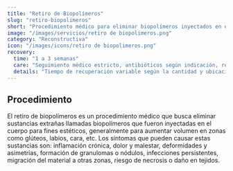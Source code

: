 ```yaml
---
title: "Retiro de Biopolímeros"
slug: "retiro-biopolimeros"
short: "Procedimiento médico para eliminar biopolímeros inyectados en el cuerpo para fines estéticos y tratar sus complicaciones."
image: "/images/servicios/retiro de biopolimeros.png"
category: "Reconstructiva"
icon: "/images/icons/retiro de biopolimeros.png"
recovery: 
  time: "1 a 3 semanas"
  care: "Seguimiento médico estricto, antibióticos según indicación, reposo relativo"
  details: "Tiempo de recuperación variable según la cantidad y ubicación de biopolímeros, generalmente de 1 a 3 semanas."
---
```



## Procedimiento
El retiro de biopolímeros es un procedimiento médico que busca eliminar sustancias extrañas llamadas biopolímeros que fueron inyectadas en el cuerpo para fines estéticos, generalmente para aumentar volumen en zonas como glúteos, labios, cara, etc. Los síntomas que pueden causar estas sustancias son: inflamación crónica, dolor y malestar, deformidades y asimetrías, formación de granulomas o nódulos, infecciones persistentes, migración del material a otras zonas, riesgo de necrosis o daño en tejidos.